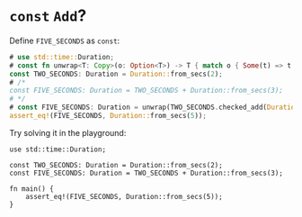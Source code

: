 # `const` `Add`?

Define `FIVE_SECONDS` as `const`:

```rust
# use std::time::Duration;
# const fn unwrap<T: Copy>(o: Option<T>) -> T { match o { Some(t) => t, None => panic!() } }
const TWO_SECONDS: Duration = Duration::from_secs(2);
# /*
const FIVE_SECONDS: Duration = TWO_SECONDS + Duration::from_secs(3);
# */
# const FIVE_SECONDS: Duration = unwrap(TWO_SECONDS.checked_add(Duration::from_secs(3)));
assert_eq!(FIVE_SECONDS, Duration::from_secs(5));
```

Try solving it in the playground:

```rust,editable,compile_fail
use std::time::Duration;

const TWO_SECONDS: Duration = Duration::from_secs(2);
const FIVE_SECONDS: Duration = TWO_SECONDS + Duration::from_secs(3);

fn main() {
    assert_eq!(FIVE_SECONDS, Duration::from_secs(5));
}
```
